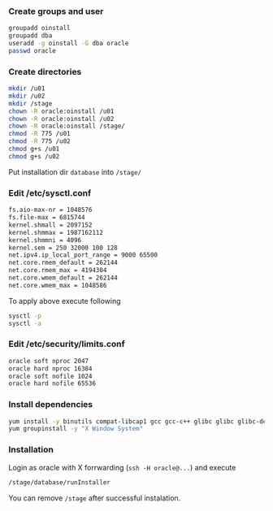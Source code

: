 ### Create groups and user
```bash
groupadd oinstall
groupadd dba
useradd -g oinstall -G dba oracle
passwd oracle
```
### Create directories
```bash
mkdir /u01
mkdir /u02
mkdir /stage
chown -R oracle:oinstall /u01
chown -R oracle:oinstall /u02
chown -R oracle:oinstall /stage/
chmod -R 775 /u01
chmod -R 775 /u02
chmod g+s /u01
chmod g+s /u02
```
Put installation dir ```database``` into ```/stage/```
### Edit /etc/sysctl.conf
```bash
fs.aio-max-nr = 1048576
fs.file-max = 6815744
kernel.shmall = 2097152
kernel.shmmax = 1987162112
kernel.shmmni = 4096
kernel.sem = 250 32000 100 128
net.ipv4.ip_local_port_range = 9000 65500
net.core.rmem_default = 262144
net.core.rmem_max = 4194304
net.core.wmem_default = 262144
net.core.wmem_max = 1048586
```
To apply above execute following
```bash
sysctl -p
sysctl -a
```
### Edit /etc/security/limits.conf
```bash
oracle soft nproc 2047
oracle hard nproc 16384
oracle soft nofile 1024
oracle hard nofile 65536
```
### Install dependencies 
```bash
yum install -y binutils compat-libcap1 gcc gcc-c++ glibc glibc glibc-devel glibc-devel ksh compat-libstdc++-33 libaio libaio libaio-devel libaio-devel libgcc libgcc libstdc++ libstdc++ libstdc++-devel libstdc++-devel libXi libXi libXtst libXtst make sysstat xauth
yum groupinstall -y "X Window System"
```
### Installation
Login as oracle with X forrwarding (```ssh -H oracle@...```) and execute
```bash
/stage/database/runInstaller
```
You can remove ```/stage``` after successful instalation.
